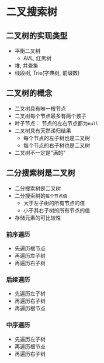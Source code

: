 # 二叉搜索树
## 二叉树的实现类型
- 平衡二叉树
  - AVL, 红黑树
- 堆, 并查集
- 线段树, Trie(字典树, 前缀数)

## 二叉树的概念
- 二叉树具有唯一根节点
- 二叉树每个节点最多有两个孩子
- 叶子节点： 节点的左右节点都为`null`
- 二叉树具有天然递归结果
  - 每个节点的左子树也是二叉树
  - 每个节点的右子树也是二叉树
- 二叉树不一定是"满的"

## 二分搜索树是二叉树
- 二分搜索树是二叉树
- 二分搜索树的`每个节点值`
  - 大于左子树的所有节点的值
  - 小于其右子树的所有节点的值
- 存储元素的可比较性

### 前序遍历
- 先遍历根节点
- 再遍历左子树
- 再遍历右子树

### 后续遍历
- 先遍历左子树
- 再遍历右子树
- 再遍历根节点

### 中序遍历
- 先遍历左子树
- 再遍历根节点
- 再遍历右子树
